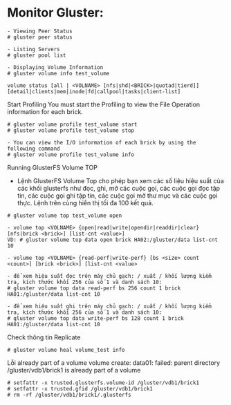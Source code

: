 # Monitor Gluster:

```
- Viewing Peer Status
# gluster peer status

- Listing Servers
# gluster pool list

- Displaying Volume Information
# gluster volume info test_volume

volume status [all | <VOLNAME> [nfs|shd|<BRICK>|quotad|tierd]] [detail|clients|mem|inode|fd|callpool|tasks|client-list]

```

Start Profiling
You must start the Profiling to view the File Operation information for each brick.

```
# gluster volume profile test_volume start
# gluster volume profile test_volume stop

- You can view the I/O information of each brick by using the following command
# gluster volume profile test_volume info

```

Running GlusterFS Volume TOP
- Lệnh GlusterFS Volume Top cho phép bạn xem các số liệu hiệu suất của các khối glusterfs như đọc, ghi, mở các cuộc gọi, các cuộc gọi đọc tập tin, các cuộc gọi ghi tập tin, các cuộc gọi mở thư mục và các cuộc gọi thực. Lệnh trên cùng hiển thị tối đa 100 kết quả.

```
# gluster volume top test_volume open

- volume top <VOLNAME> {open|read|write|opendir|readdir|clear} [nfs|brick <brick>] [list-cnt <value>] 
VD: # gluster volume top data open brick HA02:/gluster/data list-cnt 10

- volume top <VOLNAME> {read-perf|write-perf} [bs <size> count <count>] [brick <brick>] [list-cnt <value>

- để xem hiệu suất đọc trên máy chủ gạch: / xuất / khối lượng kiểm tra, kích thước khối 256 của số 1 và danh sách 10:
# gluster volume top data read-perf bs 256 count 1 brick HA01:/gluster/data list-cnt 10

- để xem hiệu suất ghi trên máy chủ gạch: / xuất / khối lượng kiểm tra, kích thước khối 256 của số 1 và danh sách 10:
# gluster volume top data write-perf bs 128 count 1 brick HA01:/gluster/data list-cnt 10

```
Check thông tin Replicate

```
# gluster volume heal volume_test info
```
Lỗi already part of a volume
volume create: data01: failed: parent directory /gluster/vdb1/brick1 is already part of a volume
```
# setfattr -x trusted.glusterfs.volume-id /gluster/vdb1/brick1
# setfattr -x trusted.gfid /gluster/vdb1/brick1
# rm -rf /gluster/vdb1/brick1/.glusterfs
```

